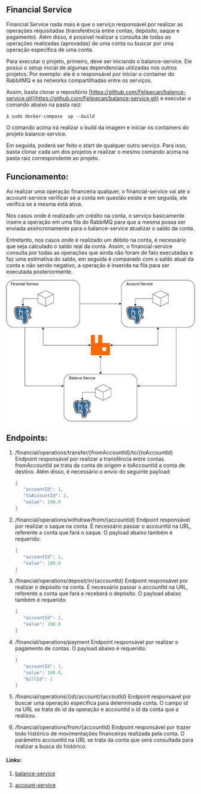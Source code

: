 ## Financial Service

Financial Service nada mais é que o serviço responsável por realizar as operações requisitadas (transferência entre contas, depósito, saque e pagamento). Além disso, é possível realizar a consulta de todas as operações realizadas (aprovadas) de uma conta ou buscar por uma operação específica de uma conta.

Para executar o projeto, primeiro, deve ser iniciando o balance-service. Ele possui o setup inicial de algumas dependencias utilizadas nos outros projetos. Por exemplo: ele é o responsável por iniciar o container do RabbitMQ e as networks compartilhadas entre os serviços.

Assim, basta clonar o repositório [https://github.com/Felipecan/balance-service.git](https://github.com/Felipecan/balance-service.git) e executar o comando abaixo na pasta raiz:

```text
$ sudo docker-compose  up --build
```

O comando acima irá realizar o build da imagem e iniciar os containers do projeto balance-service.  

Em seguida, poderá ser feito o start de qualquer outro serviço. Para isso, basta clonar cada um dos projetos e realizar o mesmo comando acima na pasta raiz correspondente ao projeto.

## Funcionamento:

Ao realizar uma operação financeira qualquer, o financial-service vai até o account-service verificar se a conta em questão existe e em seguida, ele verifica se a mesma está ativa. 

Nos casos onde é realizado um crédito na conta, o serviço basicamente insere a operação em uma fila do RabbiMQ para que a mesma possa ser enviada assíncronamente para o balance-service atualizar o saldo da conta. 

Entretanto, nos casos onde é realizado um débito na conta, é necessário que seja calculado o saldo real da conta. Assim, o financial-service consulta por todas as operações que ainda não foram de fato executadas e faz uma estimativa do saldo, em seguida é comparado com o saldo atual da conta e não sendo negativo, a operação é inserida na fila para ser executada posteriormente.

![](./imgs/wallet.drawio.png)

## Endpoints:

1. /financial/operations/transfer/{fromAccountId}/to/{toAccountId}
   Endpoint responsável por realizar a transfência entre contas. fromAccountId se trata da conta de origem e toAccountId a conta de destino. Além disso, é necessário o envio do seguinte payload:
   
   
   ```java
   {
      "accountId": 1,
      "toAccountId": 2,
      "value": 100.0
   }
   ```
   
2. /financial/operations/withdraw/from/{accountId}
   Endpoint responsável por realizar o saque na conta. É necessário passar o accountId na URL, referente a conta que fará o saque. O payload abaixo também é requerido:
   
   ```java
   {
      "accountId": 1,
      "value": 100.0
   }
   ```   
   
3. /financial/operations/deposit/in/{accountId}
   Endpoint responsável por realizar o depósito na conta. É necessário passar o accountId na URL, referente a conta que fará e receberá o depósito. O payload abaixo também é requerido:
   
   ```java
   {
      "accountId": 1,
      "value": 100.0
   }
   ```  
   
4. /financial/operations/payment
   Endpoint responsável por realizar o pagamento de contas. O payload abaixo é requerido:
   
   ```java
   {
      "accountId": 1,
      "value": 100.0,
      "billId": 1
   }
   ```  
   
5. /financial/operations/{id}/account/{accoutId}
	Endpoint responsável por buscar uma operação específica para determinada conta. O campo id na URL se trata do id da operação e accountId o id da conta que a realizou.


6. /financial/operations/from/{accountId}
	Endpoint responsável por trazer todo histórico de movimentações financeiras realizada pela conta. O parâmetro accountId na URL se trata da conta que será consultada para realizar a busca do histórico.
   

#### Links:

1. [balance-service](https://github.com/Felipecan/balance-service.git)

2. [account-service](https://github.com/Felipecan/account-service.git)